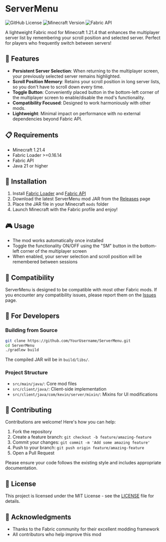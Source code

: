 # ServerMenu

![GitHub License](https://img.shields.io/github/license/YourUsername/ServerMenu)
![Minecraft Version](https://img.shields.io/badge/Minecraft-1.21.4-brightgreen)
![Fabric API](https://img.shields.io/badge/Fabric%20API-Required-blue)

A lightweight Fabric mod for Minecraft 1.21.4 that enhances the multiplayer server list by remembering your scroll position and selected server. Perfect for players who frequently switch between servers!

## 🚀 Features

- **Persistent Server Selection**: When returning to the multiplayer screen, your previously selected server remains highlighted.
- **Scroll Position Memory**: Retains your scroll position in long server lists, so you don't have to scroll down every time.
- **Toggle Button**: Conveniently placed button in the bottom-left corner of the multiplayer screen to enable/disable the mod's functionality.
- **Compatibility Focused**: Designed to work harmoniously with other mods.
- **Lightweight**: Minimal impact on performance with no external dependencies beyond Fabric API.

## 📋 Requirements

- Minecraft 1.21.4
- Fabric Loader >=0.16.14
- Fabric API
- Java 21 or higher

## 💾 Installation

1. Install [Fabric Loader](https://fabricmc.net/use/) and [Fabric API](https://www.curseforge.com/minecraft/mc-mods/fabric-api)
2. Download the latest ServerMenu mod JAR from the [Releases](https://github.com/YourUsername/ServerMenu/releases) page
3. Place the JAR file in your Minecraft `mods` folder
4. Launch Minecraft with the Fabric profile and enjoy!

## 🎮 Usage

- The mod works automatically once installed
- Toggle the functionality ON/OFF using the "SM" button in the bottom-left corner of the multiplayer screen
- When enabled, your server selection and scroll position will be remembered between sessions

## 🧩 Compatibility

ServerMenu is designed to be compatible with most other Fabric mods. If you encounter any compatibility issues, please report them on the [Issues](https://github.com/YourUsername/ServerMenu/issues) page.

## 🔧 For Developers

### Building from Source

```bash
git clone https://github.com/YourUsername/ServerMenu.git
cd ServerMenu
./gradlew build
```

The compiled JAR will be in `build/libs/`.

### Project Structure

- `src/main/java/`: Core mod files
- `src/client/java/`: Client-side implementation
- `src/client/java/com/kevin/server/mixin/`: Mixins for UI modifications

## 🤝 Contributing

Contributions are welcome! Here's how you can help:

1. Fork the repository
2. Create a feature branch: `git checkout -b feature/amazing-feature`
3. Commit your changes: `git commit -m 'Add some amazing feature'`
4. Push to your branch: `git push origin feature/amazing-feature`
5. Open a Pull Request

Please ensure your code follows the existing style and includes appropriate documentation.

## 📝 License

This project is licensed under the MIT License - see the [LICENSE](LICENSE) file for details.

## 💖 Acknowledgments

- Thanks to the Fabric community for their excellent modding framework
- All contributors who help improve this mod
